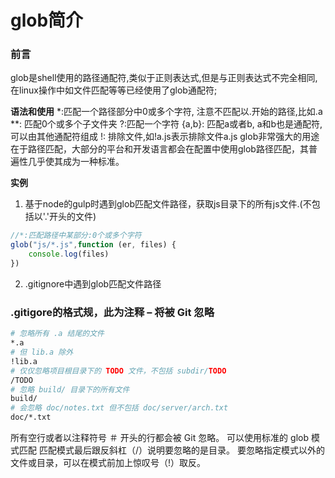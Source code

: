 # glob简介

### 前言

glob是shell使用的路径通配符,类似于正则表达式,但是与正则表达式不完全相同,在linux操作中如文件匹配等等已经使用了glob通配符;

**语法和使用**
*:匹配一个路径部分中0或多个字符, 注意不匹配以.开始的路径,比如.a
**: 匹配0个或多个子文件夹
?:匹配一个字符
{a,b}: 匹配a或者b, a和b也是通配符,可以由其他通配符组成
!: 排除文件,如!a.js表示排除文件a.js
glob非常强大的用途在于路径匹配，大部分的平台和开发语言都会在配置中使用glob路径匹配，其普遍性几乎使其成为一种标准。

**实例**

  1. 基于node的gulp时遇到glob匹配文件路径，获取js目录下的所有js文件.(不包括以'.'开头的文件)

  ```javascript
  //*:匹配路径中某部分:0个或多个字符
  glob("js/*.js",function (er, files) {
      console.log(files)
  })
  ```

  2. .gitignore中遇到glob匹配文件路径

### .gitigore的格式规，此为注释 – 将被 Git 忽略

```bash
# 忽略所有 .a 结尾的文件
*.a
# 但 lib.a 除外
!lib.a
# 仅仅忽略项目根目录下的 TODO 文件，不包括 subdir/TODO
/TODO
# 忽略 build/ 目录下的所有文件
build/
# 会忽略 doc/notes.txt 但不包括 doc/server/arch.txt
doc/*.txt
```

所有空行或者以注释符号 ＃ 开头的行都会被 Git 忽略。
可以使用标准的 glob 模式匹配
匹配模式最后跟反斜杠（/）说明要忽略的是目录。
要忽略指定模式以外的文件或目录，可以在模式前加上惊叹号（!）取反。